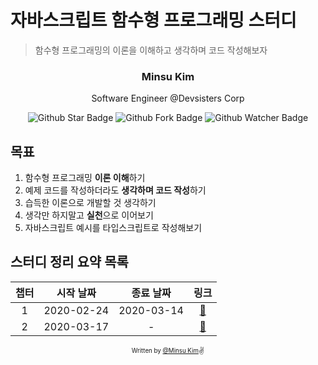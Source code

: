 # 자바스크립트 함수형 프로그래밍 스터디

> 함수형 프로그래밍의 이론을 이해하고 생각하며 코드 작성해보자

<div align="center">

<h3>Minsu Kim</h3>
<p>Software Engineer @Devsisters Corp</p>

![Github Star Badge](https://img.shields.io/github/stars/yesmad-coders/functional-programming-study?style=social) ![Github Fork Badge](https://img.shields.io/github/forks/yesmad-coders/functional-programming-study?style=social) ![Github Watcher Badge](https://img.shields.io/github/watchers/yesmad-coders/functional-programming-study?style=social)

</div>

## 목표

1. 함수형 프로그래밍 **이론 이해**하기
2. 예제 코드를 작성하더라도 **생각하며 코드 작성**하기
3. 습득한 이론으로 개발할 것 생각하기
4. 생각만 하지말고 **실천**으로 이어보기
5. 자바스크립트 예시를 타입스크립트로 작성해보기

## 스터디 정리 요약 목록

| 챕터 | 시작 날짜  |  종료 날짜 |             링크             |
| :--: | :--------: | :--------: | :--------------------------: |
|  1   | 2020-02-24 | 2020-03-14 | [:link:](chapter1/README.md) |
|  2   | 2020-03-17 |     -      | [:link:](chapter2/README.md) |

<div align="center">

<sub><sup>Written by <a href="https://github.com/alstn2468">@Minsu Kim</a></sup></sub><small>✌</small>

</div>
